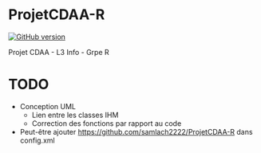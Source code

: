 # ProjetCDAA-R

[![GitHub version](https://img.shields.io/badge/version-1.0-purple.svg)](https://img.shields.io/badge)

Projet CDAA - L3 Info - Grpe R

# TODO
- Conception UML
  - Lien entre les classes IHM
  - Correction des fonctions par rapport au code
- Peut-être ajouter <ProductUrl>https://github.com/samlach2222/ProjetCDAA-R</ProductUrl> dans config.xml
